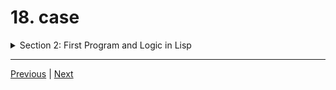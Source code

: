 # 18. case

<details>
  <summary> Section 2: First Program and Logic in Lisp </summary>

  -   using `clisp`
  ```
  clisp prog.lisp  
  ```

  - [Codebase: 18. case](../../codebase/The-Lisp-Programming-Language_Learn-Lisp-basics-in-one-day/S2_First-Program-and-Logic-in-Lisp/prog18.lisp)

</details>


---

[Previous](./17_when.md) | [Next](./19_do-loop.md)